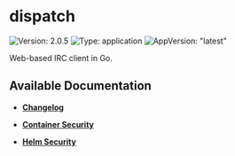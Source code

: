 # dispatch

![Version: 2.0.5](https://img.shields.io/badge/Version-2.0.5-informational?style=flat-square) ![Type: application](https://img.shields.io/badge/Type-application-informational?style=flat-square) ![AppVersion: "latest"](https://img.shields.io/badge/AppVersion-"latest"-informational?style=flat-square)

Web-based IRC client in Go.

## Available Documentation

- [**Changelog**](CHANGELOG)

- [**Container Security**](container-security)

- [**Helm Security**](helm-security)

